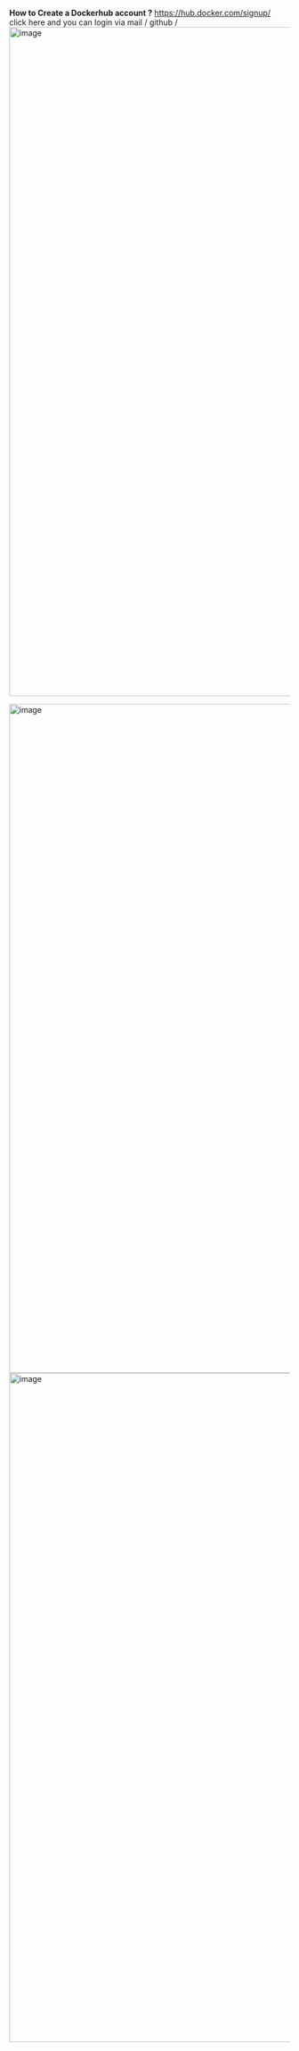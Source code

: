 **How to Create a Dockerhub account ?**
https://hub.docker.com/signup/ 
click here and you can login via mail / github / 
<img width="1920" height="1200" alt="image" src="https://github.com/user-attachments/assets/d892366e-6e77-44f0-8984-875c35624bcb" />

<img width="1920" height="1200" alt="image" src="https://github.com/user-attachments/assets/9563fb38-8330-437b-9b08-d914e45816b2" />

<img width="1920" height="1200" alt="image" src="https://github.com/user-attachments/assets/a23219f7-7964-420e-a3b7-8587397f427c" />
